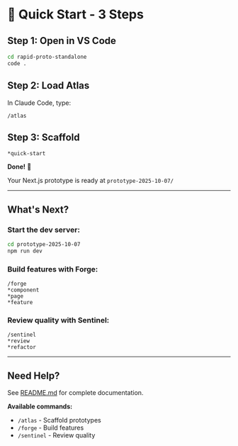 # 🚀 Quick Start - 3 Steps

## Step 1: Open in VS Code

```bash
cd rapid-proto-standalone
code .
```

## Step 2: Load Atlas

In Claude Code, type:
```
/atlas
```

## Step 3: Scaffold

```
*quick-start
```

**Done!** 🎉

Your Next.js prototype is ready at `prototype-2025-10-07/`

---

## What's Next?

### Start the dev server:
```bash
cd prototype-2025-10-07
npm run dev
```

### Build features with Forge:
```
/forge
*component
*page
*feature
```

### Review quality with Sentinel:
```
/sentinel
*review
*refactor
```

---

## Need Help?

See [README.md](README.md) for complete documentation.

**Available commands:**
- `/atlas` - Scaffold prototypes
- `/forge` - Build features
- `/sentinel` - Review quality
